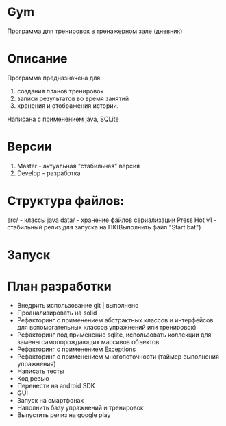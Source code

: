 # Gym
Программа для тренировок в тренажерном зале (дневник)

# Описание
Программа предназначена для:
1. создания планов тренировок
2. записи результатов во время занятий
3. хранения и отображения истории. 

Написана с применением java, SQLite

# Версии
1. Master - актуальная "стабильная" версия
2. Develop - разработка

# Структура файлов:
src/ - классы java
data/ - хранение файлов сериализации
Press Hot v1 - стабильный релиз для запуска на ПК(Выполнить файл "Start.bat")

# Запуск

# План разработки
- Внедрить использование git | выполнено
- Проанализировать на solid
- Рефакторинг с применением абстрактных классов и интерфейсов для вспомогательных классов упражнений или тренировок)
- Рефакторинг под применение sqlite, использовать коллекции для замены самопорождающих массивов объектов
- Рефакторинг с применением Exceptions
- Рефакторинг с применением многопоточности (таймер выполнения упражнения)
- Написать тесты
- Код ревью
- Перенести на android SDK
- GUI
- Запуск на смартфонах
- Наполнить базу упражнений и тренировок
- Выпустить релиз на google play

